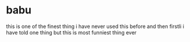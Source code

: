 # babu
this is one of the finest thing i have never used this before
and then firstli i have told one thing but this is most funniest thing ever
